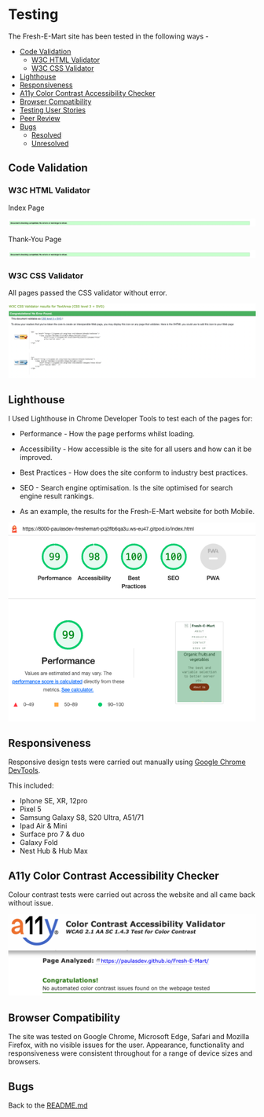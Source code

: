 # Testing 

The Fresh-E-Mart site has been tested in the following ways -

- [Code Validation](#code-validation)
    - [W3C HTML Validator](#w3c-html-validator) 
    - [W3C CSS Validator](#w3c-css-validator)
- [Lighthouse](#lighthouse)
- [Responsiveness](#responsiveness)
- [A11y Color Contrast Accessibility Checker](#a11y-color-contrast-accessibility-checker)
- [Browser Compatibility](#browser-compatibility)
- [Testing User Stories](#testing-user-stories)
- [Peer Review](#peer-review)
- [Bugs](#bugs)
    - [Resolved](#resolved)
    - [Unresolved](#unresolved)


## Code Validation 

### W3C HTML Validator

Index Page

![W3C Validator test result](./documentation/error-validator.png)

Thank-You Page

![W3C Validator test result](./documentation/error-validator.png)



### W3C CSS Validator 

All pages passed the CSS validator without error. 

![W3C CSS Validator test result](./documentation/css-validator.png)

## Lighthouse 

I Used Lighthouse in Chrome Developer Tools to test each of the pages for:

- Performance - How the page performs whilst loading.
- Accessibility - How accessible is the site for all users and how can it be improved.
- Best Practices - How does the site conform to industry best practices.
- SEO - Search engine optimisation. Is the site optimised for search engine result rankings.

- As an example, the results for the Fresh-E-Mart website for both Mobile.

![Lighthouse Testing Mobile](./documentation/lighthouse.png)


## Responsiveness 

Responsive design tests were carried out manually using [Google Chrome DevTools](https://developer.chrome.com/docs/devtools/). 

This included:
- Iphone SE, XR, 12pro
- Pixel 5
- Samsung Galaxy S8, S20 Ultra, A51/71
- Ipad Air & Mini
- Surface pro 7 & duo
- Galaxy Fold
- Nest Hub & Hub Max


## A11y Color Contrast Accessibility Checker

Colour contrast tests were carried out across the website and all came back without issue. 

![Colour Contrast Checks](./documentation/accessibility.png)

## Browser Compatibility

The site was tested on Google Chrome, Microsoft Edge, Safari and Mozilla Firefox, with no visible issues for the user. Appearance, functionality and responsiveness were consistent throughout for a range of device sizes and browsers.


## Bugs


Back to the [README.md](./README.md#testing)